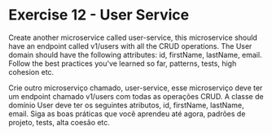 # Exercise 12 - User Service
Create another microservice called user-service, this microservice should have an
endpoint called v1/users with all the CRUD operations.
The User domain should have the following attributes: id, firstName, lastName, email.
Follow the best practices you've learned so far, patterns, tests, high cohesion etc.

Crie outro microserviço chamado, user-service, esse microserviço deve ter um endpoint
chamado v1/users com todas as operações CRUD.
A classe de domínio User deve ter os seguintes atributos, id, firstName, lastName, email.
Siga as boas práticas que você aprendeu até agora, padrões de projeto, tests, alta coesão etc.


